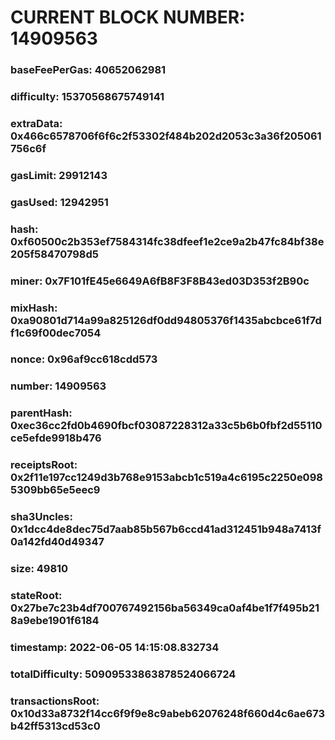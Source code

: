 # CURRENT BLOCK NUMBER: 14909563

### baseFeePerGas: 40652062981
### difficulty: 15370568675749141
### extraData: 0x466c6578706f6f6c2f53302f484b202d2053c3a36f205061756c6f
### gasLimit: 29912143
### gasUsed: 12942951
### hash: 0xf60500c2b353ef7584314fc38dfeef1e2ce9a2b47fc84bf38e205f58470798d5
### miner: 0x7F101fE45e6649A6fB8F3F8B43ed03D353f2B90c
### mixHash: 0xa90801d714a99a825126df0dd94805376f1435abcbce61f7df1c69f00dec7054
### nonce: 0x96af9cc618cdd573
### number: 14909563
### parentHash: 0xec36cc2fd0b4690fbcf03087228312a33c5b6b0fbf2d55110ce5efde9918b476
### receiptsRoot: 0x2f11e197cc1249d3b768e9153abcb1c519a4c6195c2250e0985309bb65e5eec9
### sha3Uncles: 0x1dcc4de8dec75d7aab85b567b6ccd41ad312451b948a7413f0a142fd40d49347
### size: 49810
### stateRoot: 0x27be7c23b4df700767492156ba56349ca0af4be1f7f495b218a9ebe1901f6184
### timestamp: 2022-06-05 14:15:08.832734
### totalDifficulty: 50909533863878524066724
### transactionsRoot: 0x10d33a8732f14cc6f9f9e8c9abeb62076248f660d4c6ae673b42ff5313cd53c0

